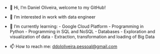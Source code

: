 - 👋 Hi, I’m Daniel Oliveira,
welcome to my GitHub!
- 👀 I’m interested in work with data engineer
- 🌱 I’m currently learning:
                 - Google Cloud Platform 
                 - Programming in Python 
                 - Programming in SQL and NoSQL 
                 - Databases 
                 - Exploration and visualization of data 
                 - Extraction, transformation and loading of Big Data 
                 
- 📫 How to reach me: ddololiveira.pessoal@gmail.com

<!---
Daniel022de/Daniel022de is a ✨ special ✨ repository because its `README.md` (this file) appears on your GitHub profile.
You can click the Preview link to take a look at your changes.
--->
